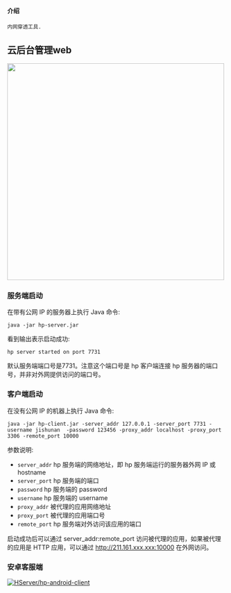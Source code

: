 #### 介绍
    内网穿透工具.
    
## 云后台管理web

<img src="https://gitee.com/HServer/hp/raw/master/doc/log.png" width="500" />


### 服务端启动
在带有公网 IP 的服务器上执行 Java 命令:
```
java -jar hp-server.jar
```
看到输出表示启动成功:
```
hp server started on port 7731
```
默认服务端端口号是7731。注意这个端口号是 hp 客户端连接 hp 服务器的端口号，并非对外网提供访问的端口号。

### 客户端启动
在没有公网 IP 的机器上执行 Java 命令:
```
java -jar hp-client.jar -server_addr 127.0.0.1 -server_port 7731 -username jishunan  -password 123456 -proxy_addr localhost -proxy_port 3306 -remote_port 10000
```

参数说明:
- `server_addr` hp 服务端的网络地址，即 hp 服务端运行的服务器外网 IP 或 hostname
- `server_port` hp 服务端的端口
- `password` hp 服务端的 password
- `username` hp 服务端的 username
- `proxy_addr` 被代理的应用网络地址
- `proxy_port` 被代理的应用端口号
- `remote_port` hp 服务端对外访问该应用的端口

启动成功后可以通过 server_addr:remote_port 访问被代理的应用，如果被代理的应用是 HTTP 应用，可以通过 http://211.161.xxx.xxx:10000 在外网访问。


### 安卓客服端
[![HServer/hp-android-client](https://gitee.com/HServer/hp-android-client/widgets/widget_card.svg?colors=4183c4,ffffff,ffffff,e3e9ed,666666,9b9b9b)](https://gitee.com/HServer/hp-android-client)
